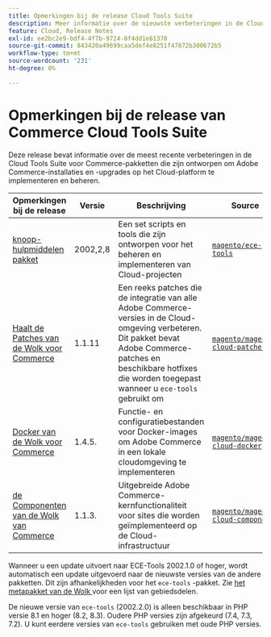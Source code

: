 ```yaml
---
title: Opmerkingen bij de release Cloud Tools Suite
description: Meer informatie over de nieuwste verbeteringen in de Cloud Tools Suite voor Adobe Commerce.
feature: Cloud, Release Notes
exl-id: ee2bc2e9-bdf4-4f7b-9724-8f4dd1e61378
source-git-commit: 843420a49699caa5def4e8251f47872b300672b5
workflow-type: tm+mt
source-wordcount: '231'
ht-degree: 0%

---
```


# Opmerkingen bij de release van Commerce Cloud Tools Suite

Deze release bevat informatie over de meest recente verbeteringen in de Cloud Tools Suite voor Commerce-pakketten die zijn ontworpen om Adobe Commerce-installaties en -upgrades op het Cloud-platform te implementeren en beheren.

| Opmerkingen bij de release | Versie | Beschrijving | Source |
| ----------------- |----------| ---------------------------------------- | --------------------------- |
| [ knoop-hulpmiddelen pakket ](ece-tools-package.md) | 2002,2,8 | Een set scripts en tools die zijn ontworpen voor het beheren en implementeren van Cloud-projecten | [`magento/ece-tools`](https://github.com/magento/ece-tools/tree/2002.2.8) |
| [ Haalt de Patches van de Wolk voor Commerce ](cloud-patches.md) | 1.1.11 | Een reeks patches die de integratie van alle Adobe Commerce-versies in de Cloud-omgeving verbeteren. Dit pakket bevat Adobe Commerce-patches en beschikbare hotfixes die worden toegepast wanneer u `ece-tools` gebruikt om | [`magento/magento-cloud-patches`](https://github.com/magento/magento-cloud-patches/tree/1.1.11) |
| [ Docker van de Wolk voor Commerce ](cloud-docker.md) | 1.4.5. | Functie- en configuratiebestanden voor Docker-images om Adobe Commerce in een lokale cloudomgeving te implementeren | [`magento/magento-cloud-docker`](https://github.com/magento/magento-cloud-docker/tree/1.4.5) |
| [ de Componenten van de Wolk van Commerce ](cloud-components.md) | 1.1.3. | Uitgebreide Adobe Commerce-kernfunctionaliteit voor sites die worden geïmplementeerd op de Cloud-infrastructuur | [`magento/magento-cloud-components`](https://github.com/magento/magento-cloud-components/tree/1.1.3) |

Wanneer u een update uitvoert naar ECE-Tools 2002.1.0 of hoger, wordt automatisch een update uitgevoerd naar de nieuwste versies van de andere pakketten. Dit zijn afhankelijkheden voor het `ece-tools` -pakket. Zie [ het metapakket van de Wolk ](../development/overview.md#cloud-metapackage) voor een lijst van gebiedsdelen.

De nieuwe versie van `ece-tools` (2002.2.0) is alleen beschikbaar in PHP versie 8.1 en hoger (8.2, 8.3). Oudere PHP versies zijn afgekeurd (7.4, 7.3, 7.2). U kunt eerdere versies van `ece-tools` gebruiken met oude PHP versies.

